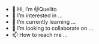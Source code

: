 - 👋 Hi, I’m @Quelito
- 👀 I’m interested in ...
- 🌱 I’m currently learning ...
- 💞️ I’m looking to collaborate on ...
- 📫 How to reach me ...

<!---
Quelito/Quelito is a ✨ special ✨ repository because its `README.md` (this file) appears on your GitHub profile.
You can click the Preview link to take a look at your changes.
--->
